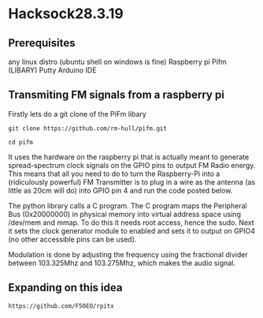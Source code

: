# Hacksock28.3.19

## Prerequisites 
any linux distro (ubuntu shell on windows is fine) 
Raspberry pi
Pifm (LIBARY)
Putty
Arduino IDE 


## Transmiting FM signals from a raspberry pi 
Firstly lets do a git clone of the PiFm libary
```
git clone https://github.com/rm-hull/pifm.git
```

```
cd pifm
```

It uses the hardware on the raspberry pi that is actually meant to generate spread-spectrum clock signals on the GPIO pins to output FM Radio energy. This means that all you need to do to turn the Raspberry-Pi into a (ridiculously powerful) FM Transmitter is to plug in a wire as the antenna (as little as 20cm will do) into GPIO pin 4 and run the code posted below.

The python library calls a C program. The C program maps the Peripheral Bus (0x20000000) in physical memory into virtual address space using /dev/mem and mmap. To do this it needs root access, hence the sudo. Next it sets the clock generator module to enabled and sets it to output on GPIO4 (no other accessible pins can be used).

Modulation is done by adjusting the frequency using the fractional divider between 103.325Mhz and 103.275Mhz, which makes the audio signal.

## Expanding on this idea 
```
https://github.com/F5OEO/rpitx
```
